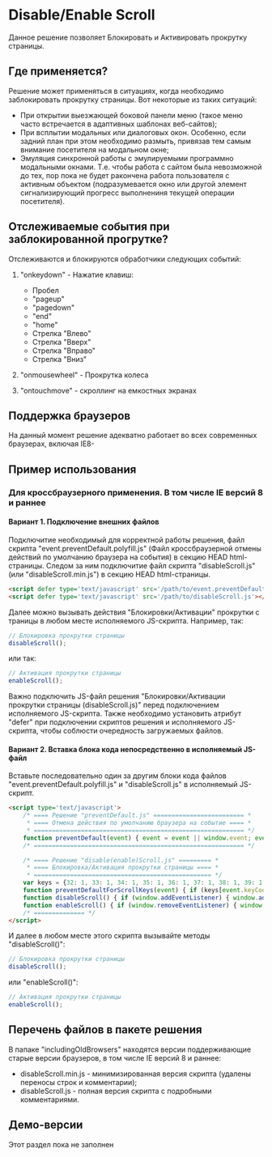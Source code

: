 # Disable/Enable Scroll #

Данное решение позволяет Блокировать и Активировать прокрутку страницы.


## Где применяется? ##

Решение может применяться в ситуациях, когда необходимо заблокировать прокрутку страницы. Вот некоторые из таких ситуаций:

* При открытии выезжающей боковой панели меню (такое меню часто встречается в адаптивных шаблонах веб-сайтов);
* При всплытии модальных или диалоговых окон. Особенно, если задний план при этом необходимо размыть, привязав тем самым внимание посетителя на модальном окне;
* Эмуляция синхронной работы с эмулируемыми программно модальными окнами. Т.е. чтобы работа с сайтом была невозможной до тех, пор пока не будет ракончена работа пользователя с активным объектом (подразумевается окно или другой элемент сигнализирующий прогресс выполнениня текущей операции посетителя).


## Отслеживаемые события при заблокированной прогрутке? ##

Отслеживаются и блокируются обработчики следующих событий:

1) "onkeydown" - Нажатие клавиш:

    * Пробел
    * "pageup"
    * "pagedown"
    * "end"
    * "home"
    * Стрелка "Влево"
    * Стрелка "Вверх"
    * Стрелка "Вправо"
    * Стрелка "Вниз"

2) "onmousewheel" - Прокрутка колеса

3) "ontouchmove" - скроллинг на емкостных экранах


## Поддержка браузеров ##

На данный момент решение адекватно работает во всех современных браузерах, включая IE8-


## Пример использования ##

### Для кроссбраузерного применения. В том числе IE версий 8 и раннее ### 
#### Вариант 1. Подключение внешних файлов ####

Подключитие необходимый для корректной работы решения, файл скрипта "event.preventDefault.polyfill.js" (Файл кроссбраузерной отмены действий по умолчанию браузера на события) в секцию HEAD html-страницы. Следом за ним подключитие файл скрипта "disableScroll.js" (или "disableScroll.min.js") в секцию HEAD html-страницы.

```html
<script defer type='text/javascript' src='/path/to/event.preventDefault.polyfill.js'></script>
<script defer type='text/javascript' src='/path/to/disableScroll.js'></script>
```

Далее можно вызывать действия "Блокировки/Активации" прокрутки с траницы в любом месте исполняемого JS-скрипта. Например, так:

```js
// Блокировка прокрутки страницы
disableScroll();
```

или так:

```js
// Активация прокрутки страницы
enableScroll();
```

Важно подключить JS-файл решения "Блокировки/Активации прокрутки страницы (disableScroll.js)" перед подключением исполняемого JS-скрипта. Также необходимо установить атрибут "defer" при подключении скриптов решения и исполняемого JS-скрипта, чтобы соблюсти очередность загружаемых файлов.


#### Вариант 2. Вставка блока кода непосредственно в исполняемый JS-файл ####

Вставьте последовательно один за другим блоки кода файлов "event.preventDefault.polyfill.js" и "disableScroll.js" в исполняемый JS-скрипт.

```html
<script type='text/javascript'>
    /* ==== Решение "preventDefault.js" ========================= *
     * ==== Отмена действия по умолчанию браузера на событие ==== *
     * ========================================================== */
    function preventDefault(event) { event = event || window.event; event.preventDefault ? event.preventDefault() : event.returnValue = false; }
    /* ========================================================== */

    /* ==== Решение "disable(enable)Scroll.js" ========= *
     * ==== Блокировка/Активация прокрутки страницы ==== *
     * ================================================= */
    var keys = {32: 1, 33: 1, 34: 1, 35: 1, 36: 1, 37: 1, 38: 1, 39: 1, 40: 1};
    function preventDefaultForScrollKeys(event) { if (keys[event.keyCode]) { preventDefault(event); return false; } }
    function disableScroll() { if (window.addEventListener) { window.addEventListener('DOMMouseScroll', preventDefault, false); } window.onwheel = preventDefault; window.onmousewheel = document.onmousewheel = preventDefault; window.ontouchmove  = preventDefault; document.onkeydown  = preventDefaultForScrollKeys; }
    function enableScroll() { if (window.removeEventListener) { window.removeEventListener('DOMMouseScroll', preventDefault, false); } window.onwheel = null; window.onmousewheel = document.onmousewheel = null; window.ontouchmove = null; document.onkeydown = null; }
    /* ============== */
</script>
```

И далее в любом месте этого скрипта вызывайте методы "disableScroll()":

```js
// Блокировка прокрутки страницы
disableScroll();
```

или "enableScroll()":

```js
// Активация прокрутки страницы
enableScroll();
```


## Перечень файлов в пакете решения ##

В папаке "includingOldBrowsers" находятся версии поддерживающие старые версии браузеров, в том числе IE версий 8 и раннее:

* disableScroll.min.js - минимизированная версия скрипта (удалены переносы строк и комментарии);
* disableScroll.js - полная версия скрипта с подробными комментариями.


## Демо-версии ##

Этот раздел пока не заполнен